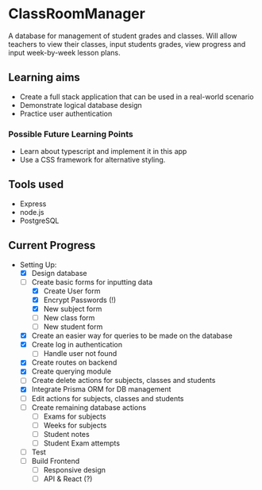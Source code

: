 # ClassRoomManager

A database for management of student grades and classes. Will allow teachers to view their classes, input students grades, view progress and input week-by-week lesson plans.

## Learning aims

- Create a full stack application that can be used in a real-world scenario
- Demonstrate logical database design
- Practice user authentication

### Possible Future Learning Points

- Learn about typescript and implement it in this app
- Use a CSS framework for alternative styling.

## Tools used

- Express
- node.js
- PostgreSQL

## Current Progress

- Setting Up:
    - [x] Design database
    - [ ] Create basic forms for inputting data
        - [x] Create User form
        - [x] Encrypt Passwords (!)
        - [x] New subject form
        - [ ] New class form
        - [ ] New student form
    - [x] Create an easier way for queries to be made on the database
    - [x] Create log in authentication
        - [ ] Handle user not found
    - [x] Create routes on backend
    - [x] Create querying module
    - [ ] Create delete actions for subjects, classes and students
    - [x] Integrate Prisma ORM for DB management
    - [ ] Edit actions for subjects, classes and students
    - [ ] Create remaining database actions
        - [ ] Exams for subjects
        - [ ] Weeks for subjects
        - [ ] Student notes
        - [ ] Student Exam attempts
    - [ ] Test
    - [ ] Build Frontend
        - [ ] Responsive design
        - [ ] API & React (?)